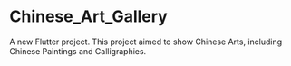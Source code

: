 # Chinese_Art_Gallery

A new Flutter project. This project aimed to show Chinese Arts, including Chinese Paintings and Calligraphies.


